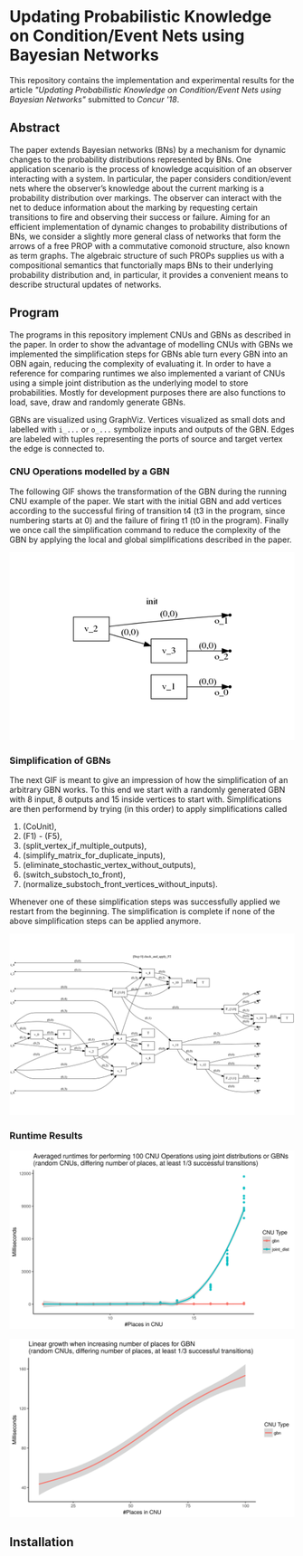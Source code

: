 # Updating Probabilistic Knowledge on Condition/Event Nets using Bayesian Networks

This repository contains the implementation and experimental results for the article *"Updating Probabilistic Knowledge on Condition/Event Nets using Bayesian Networks"* submitted to *Concur '18*. 

## Abstract 
The paper extends Bayesian networks (BNs) by a mechanism for dynamic changes to the probability distributions represented by BNs. One application scenario is the process of knowledge acquisition of an observer interacting with a system. In particular, the paper considers condition/event nets where the observer’s knowledge about the current marking is a probability distribution over markings. The observer can interact with the net to deduce information about the marking by requesting certain transitions to fire and observing their success or failure. Aiming for an efficient implementation of dynamic changes to probability distributions of BNs, we consider a slightly more general class of networks that form the arrows of a free PROP with a commutative comonoid structure, also known as term graphs. The algebraic structure of such PROPs supplies us with a compositional semantics that functorially maps BNs to their underlying probability distribution and, in particular, it provides a convenient means to describe structural updates of networks.

## Program
The programs in this repository implement CNUs and GBNs as described in the paper. In order to show the advantage of modelling CNUs with GBNs we implemented the simplification steps for GBNs able turn every GBN into an OBN again, reducing the complexity of evaluating it. In order to have a reference for comparing runtimes we also implemented a variant of CNUs using a simple joint distribution as the underlying model to store probabilities.
Mostly for development purposes there are also functions to load, save, draw and randomly generate GBNs.

GBNs are visualized using GraphViz.
Vertices visualized as small dots and labelled with `i_...` or `o_...` symbolize inputs and outputs of the GBN. Edges are labeled with tuples representing the ports of source and target vertex the edge is connected to.

### CNU Operations modelled by a GBN
The following GIF shows the transformation of the GBN during the running CNU example of the paper. We start with the initial GBN and add vertices according to the successful firing of transition t4 (t3 in the program, since numbering starts at 0) and the failure of firing t1 (t0 in the program). Finally we once call the simplification command to reduce the complexity of the GBN by applying the local and global simplifications described in the paper.

<p align="center">
  <img src="images/cnu_paper_example.gif">
</p>

### Simplification of GBNs
The next GIF is meant to give an impression of how the simplification of an arbitrary GBN works. To this end we start with a randomly generated GBN with 8 input, 8 outputs and 15 inside vertices to start with. 
Simplifications are then performend by trying (in this order) to apply simplifications called
1. (CoUnit), 
2. (F1) - (F5), 
3. (split_vertex_if_multiple_outputs), 
4. (simplify_matrix_for_duplicate_inputs), 
5. (eliminate_stochastic_vertex_without_outputs), 
6. (switch_substoch_to_front), 
7. (normalize_substoch_front_vertices_without_inputs).

Whenever one of these simplification steps was successfully applied we restart from the beginning. The simplification is complete if none of the above simplification steps can be applied anymore.

![Simplification GIF](images/simplification.gif)


### Runtime Results
<p align="center">
  <img alt="Comparison CNU with Joint Distribution or GBN" src="images/joint_dist_gbn_comparison.png" width="600">
</p>
<p align="center">
  <img alt="GBN Behaviour with increasing number of places" src="images/big_gbn_comparison.png" width="600"> 
</p>

## Installation
